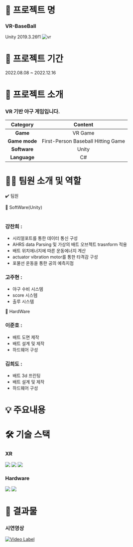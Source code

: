 # 📖 프로젝트 명
### VR-BaseBall 
Unity 2019.3.26f1
![vr](https://github.com/kcheee/VR-BaseBall-Game/assets/79074052/85033647-23c3-46d9-8e2b-fc4298a20524)

# 📆 프로젝트 기간    
2022.08.08 ~ 2022.12.16      

# 📃 프로젝트 소개

### VR 기반 야구 게임입니다.
|Category|Content|
|:---:|:---:|
|**Game**| VR Game|  
|**Game mode**| First-Person Baseball Hitting Game |     
|**Software**|  Unity|  
|**Language**|  C#|    

# 👩‍🔧 팀원 소개 및 역할

✔️ 팀원   

🔹 SoftWare(Unity) 
<br></br>
### 강찬희 : 
  - 시리얼포트를 통한 데이터 통신 구성
  - AHRS data Parsing 및 가상의 배트 오브젝트 trasnform 적용
  - 배트 위치에너지에 따른 운동에너지 계산
  - actuator vibration motor를 통한 타격감 구성
  - 포물선 운동을 통한 공의 예측지점

### 고주현 : 
  - 야구 수비 시스템
  - score 시스템
  - 출루 시스템
  
🔹 HardWare   

### 이준호 : 
  - 배트 도면 제작
  - 배트 설계 및 제작
  - 하드웨어 구성

### 김희도 :
  - 배트 3d 프린팅
  - 배트 설계 및 제작
  - 하드웨어 구성
    

# 💡 주요내용


# 🛠 기술 스택   
### XR
 <img src="https://img.shields.io/badge/C%23-239120?style=for-the-badge&logo=c-sharp&logoColor=white"> <img src="https://img.shields.io/badge/Unity-100000?style=for-the-badge&logo=unity&logoColor=white"> <img src="https://img.shields.io/badge/oculus-1C1E20?style=for-the-badge&logo=oculus&logoColor=white">
 
### Hardware   
 <img src="https://img.shields.io/badge/C-239120?style=for-the-badge&logo=c&logoColor=white"> <img src="https://img.shields.io/badge/arduino-00878F?style=for-the-badge&logo=arduino&logoColor=white">

# 📃 결과물   
### 시연영상
[![Video Label](http://img.youtube.com/vi/UHFD1X_e1nc/0.jpg)](https://youtu.be/UHFD1X_e1nc)

